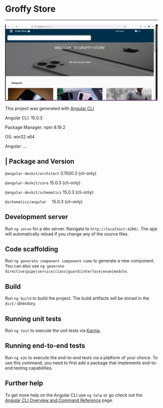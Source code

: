 # Groffy Store
---

![](/localhost%20home.PNG)

This project was generated with [Angular CLI](https://github.com/angular/angular-cli) 


Angular CLI: 15.0.3

Package Manager: npm 8.19.2

OS: win32 x64


Angular:
...

| Package            and          Version
------------------------------------------------------
`@angular-devkit/architect`    0.1500.3 (cli-only)

`@angular-devkit/core`         15.0.3 (cli-only)

`@angular-devkit/schematics`   15.0.3 (cli-only)

`@schematics/angular  `        15.0.3 (cli-only)


## Development server

Run `ng serve` for a dev server. Navigate to `http://localhost:4200/`. The app will automatically reload if you change any of the source files.

## Code scaffolding

Run `ng generate component component-name` to generate a new component. You can also use `ng generate directive|pipe|service|class|guard|interface|enum|module`.

## Build

Run `ng build` to build the project. The build artifacts will be stored in the `dist/` directory.

## Running unit tests

Run `ng test` to execute the unit tests via [Karma](https://karma-runner.github.io).

## Running end-to-end tests

Run `ng e2e` to execute the end-to-end tests via a platform of your choice. To use this command, you need to first add a package that implements end-to-end testing capabilities.

## Further help

To get more help on the Angular CLI use `ng help` or go check out the [Angular CLI Overview and Command Reference](https://angular.io/cli) page.
